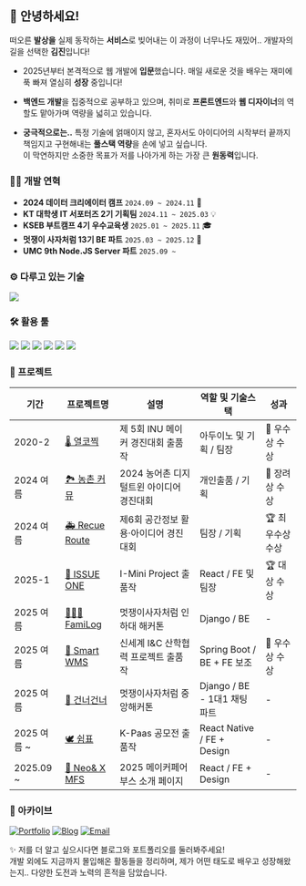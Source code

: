 ## 👋 안녕하세요!
떠오른 **발상을** 실제 동작하는 **서비스**로 빚어내는 이 과정이 너무나도 재밌어.. 개발자의 길을 선택한 **김진**입니다!

- 2025년부터 본격적으로 웹 개발에 **입문**했습니다. 매일 새로운 것을 배우는 재미에 푹 빠져 열심히 **성장** 중입니다!
  
- **백엔드 개발**을 집중적으로 공부하고 있으며, 취미로 **프론트엔드**와 **웹 디자이너**의 역할도 맡아가며 역량을 넓히고 있습니다.

- **궁극적으로는..** 특정 기술에 얽매이지 않고, 혼자서도 아이디어의 시작부터 끝까지 책임지고 구현해내는 **풀스택 역량**을 손에 넣고 싶습니다. <br/>이 막연하지만 소중한 목표가 저를 나아가게 하는 가장 큰 **원동력**입니다.

### 🧑‍💻 개발 연혁
- **2024 데이터 크리에이터 캠프** `2024.09 ~ 2024.11` 🚀
- **KT 대학생 IT 서포터즈 2기 기획팀** `2024.11 ~ 2025.03` 💡
- **KSEB 부트캠프 4기 우수교육생** `2025.01 ~ 2025.11` 🎓
- **멋쟁이 사자처럼 13기 BE 파트** `2025.03 ~ 2025.12` 🦁 
- **UMC 9th Node.JS Server 파트** `2025.09 ~ ` 


### ⚙️ 다루고 있는 기술
<p>
  <a href="https://skillicons.dev">
    <img src="https://skillicons.dev/icons?i=nodejs,express,spring,django,react,mongodb,mysql,redis,aws" />
  </a>
</p>


### 🛠️ 활용 툴
<img src="https://img.shields.io/badge/QGIS-589632?style=flat-square&logo=QGIS&logoColor=white"/> <img src="https://img.shields.io/badge/ARCGIS-2C7AC3?style=flat-square&logo=ARCGIS&logoColor=white"/> <img src="https://img.shields.io/badge/Git-F05032?style=flat-square&logo=git&logoColor=white"/> <img src="https://img.shields.io/badge/GitHub-181717?style=flat-square&logo=github&logoColor=white"/>  <img src="https://img.shields.io/badge/Docker-2496ED?style=flat-square&logo=docker&logoColor=white"/> <img src="https://img.shields.io/badge/Vercel-000000?style=flat-square&logo=vercel&logoColor=white"/>

### 📂 프로젝트

| 기간 | 프로젝트명 | 설명 | 역할 및 기술스택 | 성과 |
| --- | --- | --- | --- | --- |
| 2020-2 | [🌡️ 열코찍](https://blog.naver.com/rlawls1448/222176589054) | 제 5회 INU 메이커 경진대회 출품작 | 아두이노 및 기획 / 팀장 | 🥈 우수상 수상 |
| 2024 여름 | [🏞 농촌 커뮤](https://blog.naver.com/rlawls1448/223648587549) | 2024 농어촌 디지털트윈 아이디어 경진대회 | 개인출품 / 기획 | 🥉 장려상 수상 |
| 2024 여름 | [🚑️ Recue Route](https://blog.naver.com/rlawls1448/223631106628) | 제6회 공간정보 활용·아이디어 경진대회 | 팀장 / 기획 | 🏆 최우수상 수상 |
| 2025-1 | [📰 ISSUE ONE](https://github.com/KSEB-4-E) | I-Mini Project 출품작 | React / FE 및 팀장 | 🏆 대상 수상 |
| 2025 여름 | [👨‍👩‍👧 FamiLog](https://github.com/LikeLion-13th-E-TEAM-Inha-Hackathon) | 멋쟁이사자처럼 인하대 해커톤 | Django / BE | - |
| 2025 여름 | [🚚 Smart WMS](https://github.com/KSEB-4th-Project-3rd-Team) | 신세계 I&C 산학협력 프로젝트 출품작 | Spring Boot / BE + FE 보조 | 🥈 우수상 수상 |
| 2025 여름 | [👬 건너건너](https://github.com/Team-Hawaiian-Pizza) | 멋쟁이사자처럼 중앙해커톤 | Django / BE - 1대1 채팅 파트 | - |
| 2025 여름 ~ | [🕊 쉼표](https://github.com/ShymPyo) | K-Paas 공모전 출품작 | React Native / FE + Design | - |
| 2025.09 ~ | [🤖 Neo& X MFS ](https://github.com/Jinacker/neon_maker) | 2025 메이커페어 부스 소개 페이지 | React / FE + Design | - |


### 📝 아카이브
[![Portfolio](https://img.shields.io/badge/Portfolio-1E90FF?style=for-the-badge&logo=vercel&logoColor=white)](https://port-folio-two-navy.vercel.app/)
[![Blog](https://img.shields.io/badge/Blog-03C75A?style=for-the-badge&logo=naver&logoColor=white)](https://blog.naver.com/rlawls1448)
[![Email](https://img.shields.io/badge/Email-0078D4?style=for-the-badge&logo=gmail&logoColor=white)](mailto:rlawls1448@naver.com)

✨ 저를 더 알고 싶으시다면 블로그와 포트폴리오를 둘러봐주세요! <br/>
개발 외에도 지금까지 몰입해온 활동들을 정리하며, 제가 어떤 태도로 배우고 성장해왔는지.. 다양한 도전과 노력의 흔적을 담았습니다.
